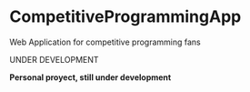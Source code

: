 # CompetitiveProgrammingApp
Web Application for competitive programming fans

UNDER DEVELOPMENT

****Personal proyect, still under development****
